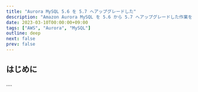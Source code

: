 ```yaml
---
title: "Aurora MySQL 5.6 を 5.7 へアップグレードした"
description: "Amazon Aurora MySQL を 5.6 から 5.7 へアップグレードした作業をメモする。"
date: 2023-03-10T00:00:00+09:00
tags: ["AWS", "Aurora", "MySQL"]
outline: deep
next: false
prev: false
---
```


## はじめに
....
